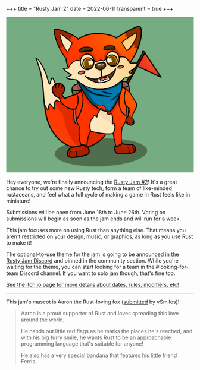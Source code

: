 +++
title = "Rusty Jam 2"
date = 2022-06-11
transparent = true
+++

![Aaron: a drawing of a humanoid fox](aaron.png)

Hey everyone, we're finally announcing the [Rusty Jam #2][itch]!
It's a great chance to try out some new Rusty tech,
form a team of like-minded rustaceans, and feel what
a full cycle of making a game in Rust feels like in miniature!

Submissions will be open from June 18th to June 26th.
Voting on submissions will begin as soon as the jam ends and will run for a week.

This jam focuses more on using Rust than anything else.
That means you aren't restricted on your design, music, or graphics,
as long as you use Rust to make it!

The optional-to-use theme for the jam is going to be announced
[in the Rusty Jam Discord][discord] and pinned in the community section.
While you're waiting for the theme, you can start looking for a team
in the #looking-for-team Discord channel.
If you want to solo jam though, that's fine too.

[See the itch.io page for more details about dates, rules, modifiers, etc!][itch]

------

This jam's mascot is Aaron the Rust-loving fox ([submitted][mascot] by vSmiles)!

> Aaron is a proud supporter of Rust and loves spreading this love
> around the world.
>
> He hands out little red flags as he marks the places he's reached,
> and with his big furry smile, he wants Rust to be an approachable
> programming language that's suitable for anyone!
>
> He also has a very special bandana that features his little friend Ferris.

[itch]: https://itch.io/jam/rusty-jam-2
[discord]: https://discord.gg/8dUQJFFmxG
[mascot]: https://vsmiles.itch.io/aaron-the-rust-loving-fox
